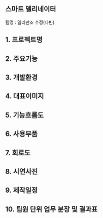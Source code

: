 ## 스마트 델리네이터 
팀명 : 델리만조
수정(다빈)
## 1. 프로젝트명

## 2. 주요기능

## 3. 개발환경

## 4. 대표이미지

## 5. 기능흐름도

## 6. 사용부품

## 7. 회로도

## 8. 시연사진

## 9. 제작일정

## 10. 팀원 단위 업무 분장 및 결과표

